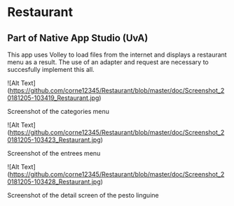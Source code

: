# Restaurant
## Part of Native App Studio (UvA)

This app uses Volley to load files from the internet and displays a restaurant menu as a result.
The use of an adapter and request are necessary to succesfully implement this all.

![Alt Text] (https://github.com/corne12345/Restaurant/blob/master/doc/Screenshot_20181205-103419_Restaurant.jpg)

Screenshot of the categories menu

![Alt Text] (https://github.com/corne12345/Restaurant/blob/master/doc/Screenshot_20181205-103423_Restaurant.jpg)

Screenshot of the entrees menu

![Alt Text] (https://github.com/corne12345/Restaurant/blob/master/doc/Screenshot_20181205-103428_Restaurant.jpg)

Screenshot of the detail screen of the pesto linguine
